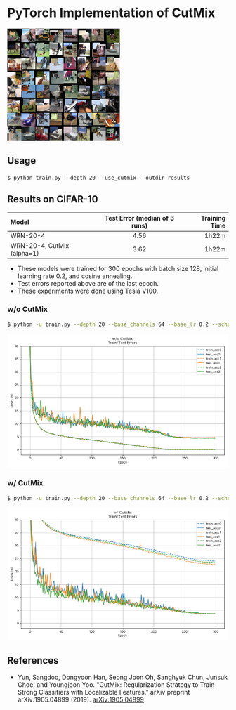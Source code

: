 # PyTorch Implementation of CutMix

![](figures/cutmix.png)

## Usage

```
$ python train.py --depth 20 --use_cutmix --outdir results
```


## Results on CIFAR-10

| Model                      | Test Error (median of 3 runs) | Training Time |
|:---------------------------|:-----------------------------:|--------------:|
| WRN-20-4                   |             4.56              |    1h22m      |
| WRN-20-4, CutMix (alpha=1) |             3.62              |    1h22m      |

* These models were trained for 300 epochs with batch size 128, initial learning rate 0.2, and cosine annealing.
* Test errors reported above are of the last epoch.
* These experiments were done using Tesla V100.


### w/o CutMix

```bash
$ python -u train.py --depth 20 --base_channels 64 --base_lr 0.2 --scheduler cosine --seed 7 --outdir results/wo_cutmix/00
```

![](figures/wo_cutmix.png)


### w/ CutMix

```bash
$ python -u train.py --depth 20 --base_channels 64 --base_lr 0.2 --scheduler cosine --seed 7 --use_cutmix --cutmix_alpha 1.0 --outdir results/w_cutmix/00
```

![](figures/w_cutmix.png)



## References

* Yun, Sangdoo, Dongyoon Han, Seong Joon Oh, Sanghyuk Chun, Junsuk Choe, and Youngjoon Yoo. "CutMix: Regularization Strategy to Train Strong Classifiers with Localizable Features." arXiv preprint arXiv:1905.04899 (2019). [arXiv:1905.04899](https://arxiv.org/abs/1905.04899)


